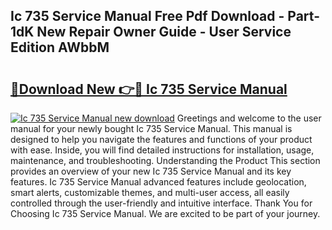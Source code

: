 ## Ic 735 Service Manual Free Pdf Download - Part-1dK New Repair Owner Guide - User Service Edition AWbbM

# <h2><a href="http://bc36953.oget.top/?id=Ic+735+Service+Manual">🔗Download New 👉🔴 Ic 735 Service Manual</a></h2>

[![Ic 735 Service Manual new download](https://i.imgur.com/5g1atiW.png)](http://bc36953.oget.top/?id=Ic+735+Service+Manual)
Greetings and welcome to the user manual for your newly bought Ic 735 Service Manual. This manual is designed to help you navigate the features and functions of your product with ease. Inside, you will find detailed instructions for installation, usage, maintenance, and troubleshooting. Understanding the Product This section provides an overview of your new Ic 735 Service Manual and its key features. Ic 735 Service Manual advanced features include geolocation, smart alerts, customizable themes, and multi-user access, all easily controlled through the user-friendly and intuitive interface. Thank You for Choosing Ic 735 Service Manual. We are excited to be part of your journey.
